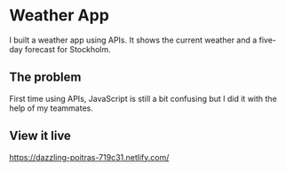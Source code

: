 # Weather App
I built a weather app using APIs. It shows the current weather and a five-day forecast for Stockholm.

## The problem
First time using APIs, JavaScript is still a bit confusing but I did it with the help of my teammates.

## View it live
https://dazzling-poitras-719c31.netlify.com/

